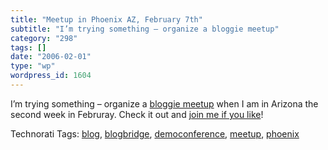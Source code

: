 ```yaml
---
title: "Meetup in Phoenix AZ, February 7th"
subtitle: "I’m trying something – organize a bloggie meetup"
category: "298"
tags: []
date: "2006-02-01"
type: "wp"
wordpress_id: 1604
---
```

I’m trying something – organize a [bloggie meetup](http://www.blogbridge.com/archives/2006/01/meetup_in_phoen_1.php) when I am in Arizona the second week in Februray. Check it out and [join me if you like](http://www.blogbridge.com/archives/2006/01/meetup_in_phoen_1.php)!

Technorati Tags: [blog](http://www.technorati.com/tag/blog), [blogbridge](http://www.technorati.com/tag/blogbridge), [democonference](http://www.technorati.com/tag/democonference), [meetup](http://www.technorati.com/tag/meetup), [phoenix](http://www.technorati.com/tag/phoenix)